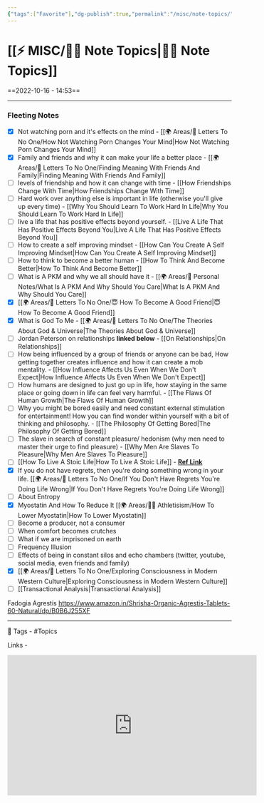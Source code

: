 ```yaml
---
{"tags":["Favorite"],"dg-publish":true,"permalink":"/misc/note-topics/","dgPassFrontmatter":true,"noteIcon":"1","created":"2023-11-14T21:08:36.493+05:30","updated":"2023-12-11T19:05:58.054+05:30"}
---
```


# [[⚡ MISC/✍🏻 Note Topics\|✍🏻 Note Topics]]
==2022-10-16 - 14:53==

---
### Fleeting Notes
- [x] Not watching porn and it's effects on the mind - [[🌍 Areas/📧  Letters To No One/How Not Watching Porn Changes Your Mind\|How Not Watching Porn Changes Your Mind]]
- [x] Family and friends and why it can make your life a better place - [[🌍 Areas/📧  Letters To No One/Finding Meaning With Friends And Family\|Finding Meaning With Friends And Family]]
- [ ] levels of friendship and how it can change with time - [[How Friendships Change With Time\|How Friendships Change With Time]]
- [ ] Hard work over anything else is important in life (otherwise you'll give up every time) - [[Why You Should Learn To Work Hard In Life\|Why You Should Learn To Work Hard In Life]]
- [ ] live a life that has positive effects beyond yourself. - [[Live A Life That Has Positive Effects Beyond You\|Live A Life That Has Positive Effects Beyond You]]
- [ ] How to create a self improving mindset - [[How Can You Create A Self Improving Mindset\|How Can You Create A Self Improving Mindset]]
- [ ] How to think to become a better human - [[How To Think And Become Better\|How To Think And Become Better]]
- [ ] What is A PKM and why we all should have it - [[🌍 Areas/📧 Personal Notes/What Is A PKM And Why Should You Care\|What Is A PKM And Why Should You Care]]
- [x] [[🌍 Areas/📧  Letters To No One/😇 How To Become A Good Friend\|😇 How To Become A Good Friend]]
- [x] What is God To Me - [[🌍 Areas/📧  Letters To No One/The Theories About God & Universe\|The Theories About God & Universe]]
- [ ] Jordan Peterson on relationships **linked below** - [[On Relationships\|On Relationships]]
- [ ] How being influenced by a group of friends or anyone can be bad, How getting together creates influence and how it can create a mob mentality. - [[How Influence Affects Us Even When We Don't Expect\|How Influence Affects Us Even When We Don't Expect]]
- [ ] How humans are designed to just go up in life, how staying in the same place or going down in life can feel very harmful. - [[The Flaws Of Human Growth\|The Flaws Of Human Growth]]
- [ ] Why you might be bored easily and need constant external stimulation for entertainment! How you can find wonder within yourself with a bit of thinking and philosophy. - [[The Philosophy Of Getting Bored\|The Philosophy Of Getting Bored]]
- [ ] The slave in search of constant pleasure/ hedonism (why men need to master their urge to find pleasure) - [[Why Men Are Slaves To Pleasure\|Why Men Are Slaves To Pleasure]]
- [ ] [[How To Live A Stoic Life\|How To Live A Stoic Life]] - **<a href="https://keveducate.com/how-to-live-a-stoic-life/">Ref Link</a>**
- [x] If you do not have regrets, then you're doing something wrong in your life. [[🌍 Areas/📧  Letters To No One/If You Don't Have Regrets You're Doing Life Wrong\|If You Don't Have Regrets You're Doing Life Wrong]]
- [ ] About Entropy
- [x] Myostatin And How To Reduce It [[🌍 Areas/💪🏼 Athletisism/How To Lower Myostatin\|How To Lower Myostatin]]
- [ ] Become a producer, not a consumer
- [ ] When comfort becomes crutches
- [ ] What if we are imprisoned on earth
- [ ] Frequency Illusion
- [ ] Effects of being in constant silos and echo chambers (twitter, youtube, social media, even friends and family)
- [x] [[🌍 Areas/📧  Letters To No One/Exploring Consciousness in Modern Western Culture\|Exploring Consciousness in Modern Western Culture]]
- [ ] [[Transactional Analysis\|Transactional Analysis]]

Fadogia Agrestis
https://www.amazon.in/Shrisha-Organic-Agrestis-Tablets-60-Natural/dp/B0B6J255XF

---
 🧶 Tags - #Topics

 Links -
  <iframe width="560" height="315" src="https://www.youtube.com/embed/iMZlC3wbt2w" title="YouTube video player" frameborder="0" allow="accelerometer; autoplay; clipboard-write; encrypted-media; gyroscope; picture-in-picture" allowfullscreen></iframe>